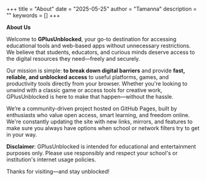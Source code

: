 +++
title = "About"
date = "2025-05-25"
author = "Tamanna"
description = ""
keywords = []
+++



**About Us**

Welcome to **GPlusUnblocked**, your go-to destination for accessing educational tools and web-based apps without unnecessary restrictions. We believe that students, educators, and curious minds deserve access to the digital resources they need—freely and securely.

Our mission is simple: **to break down digital barriers** and provide **fast, reliable, and unblocked access** to useful platforms, games, and productivity tools directly from your browser. Whether you're looking to unwind with a classic game or access tools for creative work, GPlusUnblocked is here to make that happen—without the hassle.

We’re a community-driven project hosted on GitHub Pages, built by enthusiasts who value open access, smart learning, and freedom online. We're constantly updating the site with new links, mirrors, and features to make sure you always have options when school or network filters try to get in your way.

**Disclaimer**: GPlusUnblocked is intended for educational and entertainment purposes only. Please use responsibly and respect your school's or institution's internet usage policies.

Thanks for visiting—and stay unblocked!

